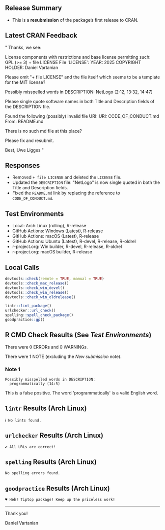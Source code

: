 ## Release Summary

- This is a **resubmission** of the package’s first release to CRAN.

## Latest CRAN Feedback

"
Thanks, we see:


   License components with restrictions and base license permitting such:
     GPL (>= 3) + file LICENSE
   File 'LICENSE':
     YEAR: 2025
     COPYRIGHT HOLDER: Daniel Vartanian

Please omit "+ file LICENSE" and the file itself which seems to be a
template for the MIT license?


   Possibly misspelled words in DESCRIPTION:
     NetLogo (2:12, 13:32, 14:47)

Please single quote software names in both Title and Description fields
of the DESCRIPTION file.


   Found the following (possibly) invalid file URI:
     URI: CODE_OF_CONDUCT.md
       From: README.md

There is no such  md file at this place?

Please fix and resubmit.

Best,
Uwe Ligges
"

## Responses

- Removed `+ file LICENSE` and deleted the `LICENSE` file.
- Updated the `DESCRIPTION` file: "NetLogo" is now single quoted in both the Title and Description fields.
- Fixed the `README.md` link by replacing the reference to `CODE_OF_CONDUCT.md`.

## Test Environments

- Local: Arch Linux (rolling), R-release
- GitHub Actions: Windows (Latest), R-release
- GitHub Actions: macOS (Latest), R-release
- GitHub Actions: Ubuntu (Latest), R-devel, R-release, R-oldrel
- r-project.org: Win builder, R-devel, R-release, R-oldrel
- r-project.org: macOS builder, R-release

## Local Calls

```r
devtools::check(remote = TRUE, manual = TRUE)
devtools::check_mac_release()
devtools::check_win_devel()
devtools::check_win_release()
devtools::check_win_oldrelease()
```

```r
lintr::lint_package()
urlchecker::url_check()
spelling::spell_check_package()
goodpractice::gp()
```

## R CMD Check Results (See *Test Environments*)

There were 0 ERRORs and 0 WARNINGs.

There were 1 NOTE (excluding the *New submission* note).

### Note 1

```text
Possibly misspelled words in DESCRIPTION:
  programmatically (14:5)
```

This is a false positive. The word 'programmatically' is a valid English word.

## `lintr` Results (Arch Linux)

```text
ℹ No lints found.
```

## `urlchecker` Results (Arch Linux)

```text
✔ All URLs are correct!
```

## `spelling` Results (Arch Linux)

```text
No spelling errors found.
```

## `goodpractice` Results (Arch Linux)

```text
♥ Heh! Tiptop package! Keep up the priceless work!
```

---

Thank you!

Daniel Vartanian

